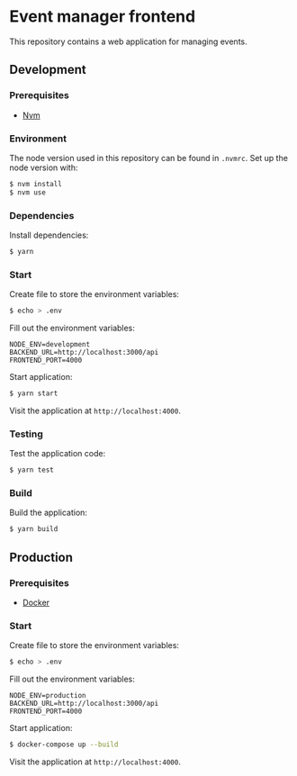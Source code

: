 # Event manager frontend

This repository contains a web application for managing events.

## Development

### Prerequisites

- [Nvm](https://github.com/nvm-sh/nvm)

### Environment

The node version used in this repository can be found in `.nvmrc`. Set up the node version with:

```bash
$ nvm install
$ nvm use
```

### Dependencies

Install dependencies:

```bash
$ yarn
```

### Start

Create file to store the environment variables:

```bash
$ echo > .env
```

Fill out the environment variables:

```
NODE_ENV=development
BACKEND_URL=http://localhost:3000/api
FRONTEND_PORT=4000
```

Start application:

```bash
$ yarn start
```

Visit the application at `http://localhost:4000`.

### Testing

Test the application code:

```bash
$ yarn test
```

### Build

Build the application:

```bash
$ yarn build
```

## Production

### Prerequisites

- [Docker](https://docs.docker.com/engine/install/)

### Start

Create file to store the environment variables:

```bash
$ echo > .env
```

Fill out the environment variables:

```
NODE_ENV=production
BACKEND_URL=http://localhost:3000/api
FRONTEND_PORT=4000
```

Start application:

```bash
$ docker-compose up --build
```

Visit the application at `http://localhost:4000`.
